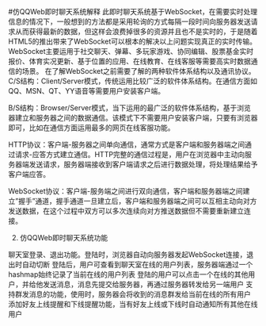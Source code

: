 #仿QQWeb即时聊天系统解释
此即时聊天系统基于WebSocket，在需要实时处理信息的情况下，一般想到的方法都是采用轮询的方式每隔一段时间向服务器发送请求从而获得最新的数据，但这样会浪费掉很多的资源并且也不是实时的，于是随着HTML5的推出带来了WebSocket可以根本的解决以上问题实现真正的实时传输。
WebSocket主要运用于社交聊天、弹幕、多玩家游戏、协同编辑、股票基金实时报价、体育实况更新、基于位置的应用、在线教育、在线客服等需要高实时数据通信的场景。
在了解WebSocket之前需要了解的两种软件体系结构以及通讯协议。
C/S结构：Client/Server模式，传统运用比较广泛的软件体系结构。在通信方面如QQ、MSN、QT、YY语音等需要用户安装客户端。
 
B/S结构：Browser/Server模式，当下运用的最广泛的软件体系结构，基于浏览器建立和服务器之间的数据通信。该模式下不需要用户安装客户端，只要有浏览器即可，比如在通信方面运用最多的网页在线客服功能。
 
HTTP协议：客户端-服务器之间单向通信，通常方式是客户端和服务器端之间通过请求-应答方式建立通信。HTTP完整的通信过程是，用户在浏览器中主动向服务器端发送请求，服务器端接收到客户端请求之后进行数据处理，将处理结果给予客户端应答。
 
WebSocket协议：客户端-服务端之间进行双向通信，客户端和服务器端之间建立”握手”通道，握手通道一旦建立后，客户端和服务器端之间可以互相主动向对方发送数据，在这个过程中双方可以多次连续向对方推送数据但不需要重新建立连接。
 
2.	仿QQWeb即时聊天系统功能

聊天室登录、退出功能。登陆时，浏览器自动向服务器发起WebSocket连接，退出时自动切断
登陆后，用户可查看到聊天室在线的用户列表，服务器端通过一个hashmap始终记录了当前在线的用户列表
登陆的用户可以点击一个在线的其他用户，并给他发送消息，消息先提交给服务器，再通过服务器转发给另一端用户
支持群发消息的功能，使用时，服务器会将收到的消息群发给当前在线的所有用户
添加好友上线提醒和下线提醒功能，当有好友上线或下线时自动通知所有其他在线用户
